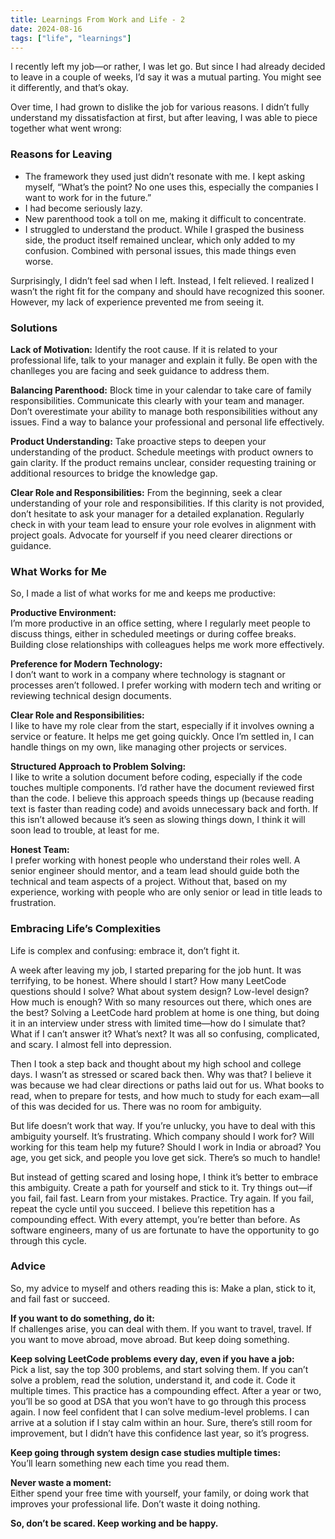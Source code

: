```yaml
---
title: Learnings From Work and Life - 2
date: 2024-08-16
tags: ["life", "learnings"]
---
```


I recently left my job—or rather, I was let go. But since I had already decided to leave in a couple of weeks, I’d say it was a mutual parting. You might see it differently, and that’s okay.

Over time, I had grown to dislike the job for various reasons. I didn’t fully understand my dissatisfaction at first, but after leaving, I was able to piece together what went wrong:

### Reasons for Leaving


- The framework they used just didn’t resonate with me. I kept asking myself, “What’s the point? No one uses this, especially the companies I want to work for in the future.”
- I had become seriously lazy.
- New parenthood took a toll on me, making it difficult to concentrate.
- I struggled to understand the product. While I grasped the business side, the product itself remained unclear, which only added to my confusion. Combined with personal issues, this made things even worse.

Surprisingly, I didn’t feel sad when I left. Instead, I felt relieved. I realized I wasn’t the right fit for the company and should have recognized this sooner. However, my lack of experience prevented me from seeing it.

### Solutions

**Lack of Motivation:**
Identify the root cause. If it is related to your professional life, talk to your manager and explain it fully. Be open with the chanlleges you are facing and seek guidance to address them.

**Balancing Parenthood:**
Block time in your calendar to take care of family responsibilities. Communicate this clearly with your team and manager. Don’t overestimate your ability to manage both responsibilities without any issues. Find a way to balance your professional and personal life effectively.

**Product Understanding:**
Take proactive steps to deepen your understanding of the product. Schedule meetings with product owners to gain clarity. If the product remains unclear, consider requesting training or additional resources to bridge the knowledge gap.

**Clear Role and Responsibilities:**
From the beginning, seek a clear understanding of your role and responsibilities. If this clarity is not provided, don’t hesitate to ask your manager for a detailed explanation. Regularly check in with your team lead to ensure your role evolves in alignment with project goals. Advocate for yourself if you need clearer directions or guidance.


### What Works for Me

So, I made a list of what works for me and keeps me productive:

**Productive Environment:**  
I’m more productive in an office setting, where I regularly meet people to discuss things, either in scheduled meetings or during coffee breaks. Building close relationships with colleagues helps me work more effectively.

**Preference for Modern Technology:**  
I don’t want to work in a company where technology is stagnant or processes aren’t followed. I prefer working with modern tech and writing or reviewing technical design documents.

**Clear Role and Responsibilities:**  
I like to have my role clear from the start, especially if it involves owning a service or feature. It helps me get going quickly. Once I’m settled in, I can handle things on my own, like managing other projects or services.

**Structured Approach to Problem Solving:**  
I like to write a solution document before coding, especially if the code touches multiple components. I’d rather have the document reviewed first than the code. I believe this approach speeds things up (because reading text is faster than reading code) and avoids unnecessary back and forth. If this isn’t allowed because it’s seen as slowing things down, I think it will soon lead to trouble, at least for me.

**Honest Team:**  
I prefer working with honest people who understand their roles well. A senior engineer should mentor, and a team lead should guide both the technical and team aspects of a project. Without that, based on my experience, working with people who are only senior or lead in title leads to frustration.

### Embracing Life’s Complexities

Life is complex and confusing: embrace it, don’t fight it.

A week after leaving my job, I started preparing for the job hunt. It was terrifying, to be honest. Where should I start? How many LeetCode questions should I solve? What about system design? Low-level design? How much is enough? With so many resources out there, which ones are the best? Solving a LeetCode hard problem at home is one thing, but doing it in an interview under stress with limited time—how do I simulate that? What if I can’t answer it? What’s next? It was all so confusing, complicated, and scary. I almost fell into depression.

Then I took a step back and thought about my high school and college days. I wasn’t as stressed or scared back then. Why was that? I believe it was because we had clear directions or paths laid out for us. What books to read, when to prepare for tests, and how much to study for each exam—all of this was decided for us. There was no room for ambiguity.

But life doesn’t work that way. If you’re unlucky, you have to deal with this ambiguity yourself. It’s frustrating. Which company should I work for? Will working for this team help my future? Should I work in India or abroad? You age, you get sick, and people you love get sick. There’s so much to handle!

But instead of getting scared and losing hope, I think it’s better to embrace this ambiguity. Create a path for yourself and stick to it. Try things out—if you fail, fail fast. Learn from your mistakes. Practice. Try again. If you fail, repeat the cycle until you succeed. I believe this repetition has a compounding effect. With every attempt, you’re better than before. As software engineers, many of us are fortunate to have the opportunity to go through this cycle.

### Advice

So, my advice to myself and others reading this is: Make a plan, stick to it, and fail fast or succeed.


**If you want to do something, do it:**  
If challenges arise, you can deal with them. If you want to travel, travel. If you want to move abroad, move abroad. But keep doing something.

**Keep solving LeetCode problems every day, even if you have a job:**  
Pick a list, say the top 300 problems, and start solving them. If you can’t solve a problem, read the solution, understand it, and code it. Code it multiple times. This practice has a compounding effect. After a year or two, you’ll be so good at DSA that you won’t have to go through this process again. I now feel confident that I can solve medium-level problems. I can arrive at a solution if I stay calm within an hour. Sure, there’s still room for improvement, but I didn’t have this confidence last year, so it’s progress.

**Keep going through system design case studies multiple times:**  
You’ll learn something new each time you read them.

**Never waste a moment:**  
Either spend your free time with yourself, your family, or doing work that improves your professional life. Don’t waste it doing nothing.

**So, don’t be scared. Keep working and be happy.**
